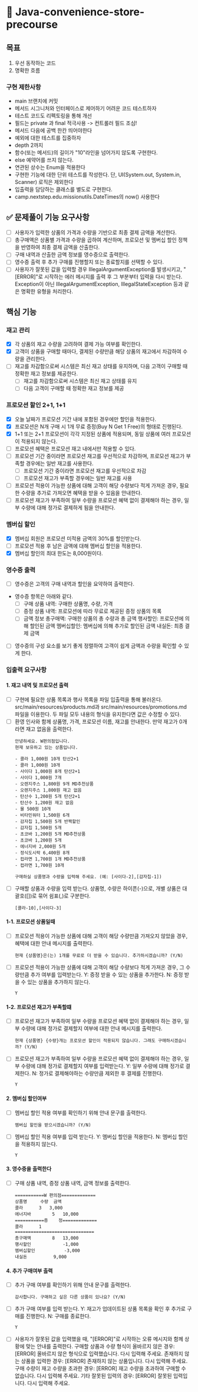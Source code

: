 #  🚀 Java-convenience-store-precourse

## 목표
1. 우선 동작하는 코드
2. 명확한 흐름 

### 구현 제한사항
- main 브랜치에 커밋 
- 메서드 시그니처와 인터페이스로 제어하기 어려운 코드 테스트하자
- 테스트 코드도 리펙토링을 통해 개선
- 필드는 private 과 final 적극사용 -> 컨트롤러 필드 조심!
- 메서드 다음에 공백 한칸 띄어야한다
- 예외에 대한 테스트를 집중하자
- depth 2까지
- 함수(또는 메서드)의 길이가 "10"라인을 넘어가지 않도록 구현한다.
- else 예약어를 쓰지 않는다.
- 연관된 상수는 Enum을 적용한다
- 구현한 기능에 대한 단위 테스트를 작성한다. 단, UI(System.out, System.in, Scanner) 로직은 제외한다
- 입출력을 담당하는 클래스를 별도로 구현한다.
- camp.nextstep.edu.missionutils.DateTimes의 now() 사용한다

## ✅ 문제풀이 기능 요구사항
- [ ] 사용자가 입력한 상품의 가격과 수량을 기반으로 최종 결제 금액을 계산한다.
- [ ] 총구매액은 상품별 가격과 수량을 곱하여 계산하며, 프로모션 및 멤버십 할인 정책을 반영하여 최종 결제 금액을 산출한다.
- [ ] 구매 내역과 산출한 금액 정보를 영수증으로 출력한다.
- [ ] 영수증 출력 후 추가 구매를 진행할지 또는 종료할지를 선택할 수 있다.
- [ ] 사용자가 잘못된 값을 입력할 경우 IllegalArgumentException를 발생시키고, "[ERROR]"로 시작하는 에러 메시지를 출력 후 그 부분부터 입력을 다시 받는다.
  Exception이 아닌 IllegalArgumentException, IllegalStateException 등과 같은 명확한 유형을 처리한다.

## 핵심 기능
### 재고 관리
- [x] 각 상품의 재고 수량을 고려하여 결제 가능 여부를 확인한다. 
- [x] 고객이 상품을 구매할 때마다, 결제된 수량만큼 해당 상품의 재고에서 차감하여 수량을 관리한다.
- [ ] 재고를 차감함으로써 시스템은 최신 재고 상태를 유지하며, 다음 고객이 구매할 때 정확한 재고 정보를 제공한다.
  - [ ] 재고를 차감함으로써 시스템은 최신 재고 상태를 유지
  - [ ] 다음 고객이 구매할 때 정확한 재고 정보를 제공

### 프로모션 할인 2+1, 1+1 
- [x] 오늘 날짜가 프로모션 기간 내에 포함된 경우에만 할인을 적용한다.
- [x] 프로모션은 N개 구매 시 1개 무료 증정(Buy N Get 1 Free)의 형태로 진행된다.
- [x] 1+1 또는 2+1 프로모션이 각각 지정된 상품에 적용되며, 동일 상품에 여러 프로모션이 적용되지 않는다.
- [ ] 프로모션 혜택은 프로모션 재고 내에서만 적용할 수 있다.
- [ ] 프로모션 기간 중이라면 프로모션 재고를 우선적으로 차감하며, 프로모션 재고가 부족할 경우에는 일반 재고를 사용한다.
  - [ ] 프로모션 기간 중이라면 프로모션 재고를 우선적으로 차감
  - [ ] 프로모션 재고가 부족할 경우에는 일반 재고를 사용
- [ ] 프로모션 적용이 가능한 상품에 대해 고객이 해당 수량보다 적게 가져온 경우, 필요한 수량을 추가로 가져오면 혜택을 받을 수 있음을 안내한다.
- [ ] 프로모션 재고가 부족하여 일부 수량을 프로모션 혜택 없이 결제해야 하는 경우, 일부 수량에 대해 정가로 결제하게 됨을 안내한다.

### 멤버십 할인
- [x] 멤버십 회원은 프로모션 미적용 금액의 30%를 할인받는다.
- [ ] 프로모션 적용 후 남은 금액에 대해 멤버십 할인을 적용한다.
- [x] 멤버십 할인의 최대 한도는 8,000원이다.

### 영수증 출력
- [ ] 영수증은 고객의 구매 내역과 할인을 요약하여 출력한다.
- 영수증 항목은 아래와 같다.
  - [ ] 구매 상품 내역: 구매한 상품명, 수량, 가격
  - [ ] 증정 상품 내역: 프로모션에 따라 무료로 제공된 증정 상품의 목록
  - [ ] 금액 정보
      총구매액: 구매한 상품의 총 수량과 총 금액
      행사할인: 프로모션에 의해 할인된 금액
      멤버십할인: 멤버십에 의해 추가로 할인된 금액
      내실돈: 최종 결제 금액
- [ ] 영수증의 구성 요소를 보기 좋게 정렬하여 고객이 쉽게 금액과 수량을 확인할 수 있게 한다.

### 입출력 요구사항
#### 1. 재고 내역 및 프로모션 출력
- [ ] 구현에 필요한 상품 목록과 행사 목록을 파일 입출력을 통해 불러온다.
    src/main/resources/products.md과 src/main/resources/promotions.md 파일을 이용한다.
    두 파일 모두 내용의 형식을 유지한다면 값은 수정할 수 있다.
- [ ] 환영 인사와 함께 상품명, 가격, 프로모션 이름, 재고를 안내한다. 만약 재고가 0개라면 재고 없음을 출력한다.
    ~~~
    안녕하세요. W편의점입니다.
    현재 보유하고 있는 상품입니다.
    
    - 콜라 1,000원 10개 탄산2+1
    - 콜라 1,000원 10개
    - 사이다 1,000원 8개 탄산2+1
    - 사이다 1,000원 7개
    - 오렌지주스 1,800원 9개 MD추천상품
    - 오렌지주스 1,800원 재고 없음
    - 탄산수 1,200원 5개 탄산2+1
    - 탄산수 1,200원 재고 없음
    - 물 500원 10개
    - 비타민워터 1,500원 6개
    - 감자칩 1,500원 5개 반짝할인
    - 감자칩 1,500원 5개
    - 초코바 1,200원 5개 MD추천상품
    - 초코바 1,200원 5개
    - 에너지바 2,000원 5개
    - 정식도시락 6,400원 8개
    - 컵라면 1,700원 1개 MD추천상품
    - 컵라면 1,700원 10개
    
    구매하실 상품명과 수량을 입력해 주세요. (예: [사이다-2],[감자칩-1])
    ~~~
- [ ] 구매할 상품과 수량을 입력 받는다. 상품명, 수량은 하이픈(-)으로, 개별 상품은 대괄호([])로 묶어 쉼표(,)로 구분한다.
    ~~~
    [콜라-10],[사이다-3]
    ~~~

#### 1-1. 프로모션 상품일때 
- [ ] 프로모션 적용이 가능한 상품에 대해 고객이 해당 수량만큼 가져오지 않았을 경우, 혜택에 대한 안내 메시지를 출력한다.
    ~~~
    현재 {상품명}은(는) 1개를 무료로 더 받을 수 있습니다. 추가하시겠습니까? (Y/N)
    ~~~
- [ ] 프로모션 적용이 가능한 상품에 대해 고객이 해당 수량보다 적게 가져온 경우, 그 수량만큼 추가 여부를 입력받는다.
    Y: 증정 받을 수 있는 상품을 추가한다.
    N: 증정 받을 수 있는 상품을 추가하지 않는다.
    ~~~
    Y
    ~~~
  
#### 1-2. 프로모션 재고가 부족할떄 
- [ ] 프로모션 재고가 부족하여 일부 수량을 프로모션 혜택 없이 결제해야 하는 경우, 일부 수량에 대해 정가로 결제할지 여부에 대한 안내 메시지를 출력한다.
  ~~~
  현재 {상품명} {수량}개는 프로모션 할인이 적용되지 않습니다. 그래도 구매하시겠습니까? (Y/N)
  ~~~
- [ ] 프로모션 재고가 부족하여 일부 수량을 프로모션 혜택 없이 결제해야 하는 경우, 일부 수량에 대해 정가로 결제할지 여부를 입력받는다.
    Y: 일부 수량에 대해 정가로 결제한다.
    N: 정가로 결제해야하는 수량만큼 제외한 후 결제를 진행한다.
    ~~~
    Y
    ~~~
  
#### 2. 멤버십 할인여부
- [ ] 멤버십 할인 적용 여부를 확인하기 위해 안내 문구를 출력한다.
    ~~~
    멤버십 할인을 받으시겠습니까? (Y/N)
    ~~~
- [ ] 멤버십 할인 적용 여부를 입력 받는다.
    Y: 멤버십 할인을 적용한다.
    N: 멤버십 할인을 적용하지 않는다.
    ~~~
    Y
    ~~~

#### 3. 영수증을 출력한다 
- [ ] 구매 상품 내역, 증정 상품 내역, 금액 정보를 출력한다.
    ~~~
    ===========W 편의점=============
    상품명		수량	금액
    콜라		3 	3,000
    에너지바 		5 	10,000
    ===========증	정=============
    콜라		1
    ==============================
    총구매액		8	13,000
    행사할인			-1,000
    멤버십할인			-3,000
    내실돈			 9,000
    ~~~

#### 4. 추가 구매여부 출력  
- [ ] 추가 구매 여부를 확인하기 위해 안내 문구를 출력한다.
    ~~~
    감사합니다. 구매하고 싶은 다른 상품이 있나요? (Y/N)
    ~~~
- [ ] 추가 구매 여부를 입력 받는다.
    Y: 재고가 업데이트된 상품 목록을 확인 후 추가로 구매를 진행한다.
    N: 구매를 종료한다.
    ~~~
    Y
    ~~~

- [ ] 사용자가 잘못된 값을 입력했을 때, "[ERROR]"로 시작하는 오류 메시지와 함께 상황에 맞는 안내를 출력한다.
    구매할 상품과 수량 형식이 올바르지 않은 경우: [ERROR] 올바르지 않은 형식으로 입력했습니다. 다시 입력해 주세요.
    존재하지 않는 상품을 입력한 경우: [ERROR] 존재하지 않는 상품입니다. 다시 입력해 주세요.
    구매 수량이 재고 수량을 초과한 경우: [ERROR] 재고 수량을 초과하여 구매할 수 없습니다. 다시 입력해 주세요.
    기타 잘못된 입력의 경우: [ERROR] 잘못된 입력입니다. 다시 입력해 주세요.




